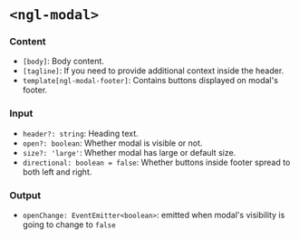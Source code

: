 # `<ngl-modal>`

### Content

  * `[body]`: Body content.
  * `[tagline]`: If you need to provide additional context inside the header.
  * `template[ngl-modal-footer]`: Contains buttons displayed on modal's footer.

### Input

  * `header?: string`: Heading text.
  * `open?: boolean`: Whether modal is visible or not.
  * `size?: 'large'`:  Whether modal has large or default size.
  * `directional: boolean = false`:  Whether buttons inside footer spread to both left and right.

### Output

  * `openChange: EventEmitter<boolean>`: emitted when modal's visibility is going to change to `false`
